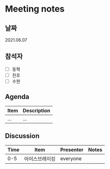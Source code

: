 # Meeting notes

## 날짜

2021.06.07

## 참석자

- [ ] 동혁
- [ ] 찬호
- [ ] 수현

## Agenda

Item | Description
---- | ----
... | ...

## Discussion

<table>
  <thead>
    <tr>
      <th>Time</th>
      <th>Item</th>
      <th>Presenter</th>
      <th>Notes</th>
    </tr>
  </thead>
  <tbody>
    <tr>
      <td>0-5</td>
      <td>아이스브레이킹</td>
      <td>everyone</td>
      <td></td>
    </tr>
  </tbody>
</table>
